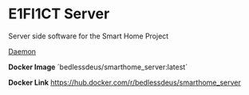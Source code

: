 # E1FI1CT Server

Server side software for the Smart Home Project

[Daemon](https://github.com/Bedlessdeus/E1FI1CT_Daemon)

**Docker Image**
´bedlessdeus/smarthome_server:latest´

**Docker Link**
https://hub.docker.com/r/bedlessdeus/smarthome_server